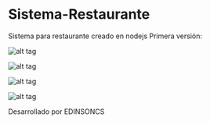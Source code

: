 # Sistema-Restaurante
Sistema para restaurante creado en nodejs
Primera versión:

![alt tag](http://i64.tinypic.com/dqjdcn.png)

![alt tag](http://i63.tinypic.com/wldcpl.png)

![alt tag](http://i63.tinypic.com/10ruxon.png)

![alt tag](http://i65.tinypic.com/2ro4xlj.png)

Desarrollado por EDINSONCS
